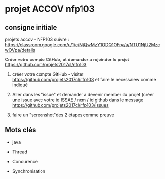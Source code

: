 # projet ACCOV nfp103

## consigne initiale 
projets accov - NFP103
suivre : https://classroom.google.com/u/1/c/MjQwMzY1ODQ1OFpa/a/NTU1NjU2MzcwOVpa/details

Créer votre compte GitHub, et demander a rejoinder le projet https://github.com/projets2017cl/nfp103
1. créer votre compte GitHub - visiter https://github.com/projets2017cl/nfp103 et faire le necessaiew comme indiqué

2. Aller dans les "issue" et demander a devenir member du projet (créer une issue avec votre id ISSAE / nom / id github dans le message https://github.com/projets2017cl/nfp103/issues 

3. faire un "screenshot"des 2 étapes comme preuve

## Mots clés

* java

* Thread

* Concurence

* Synchronisation
